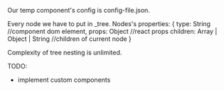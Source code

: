 Our temp component's config is config-file.json.

Every node we have to put in \_tree.
Nodes's properties: {
  type: String //component dom element,
  props: Object //react props
  children: Array | Object | String //children of current node
}

Complexity of tree nesting is unlimited.

TODO:
  - implement custom components
